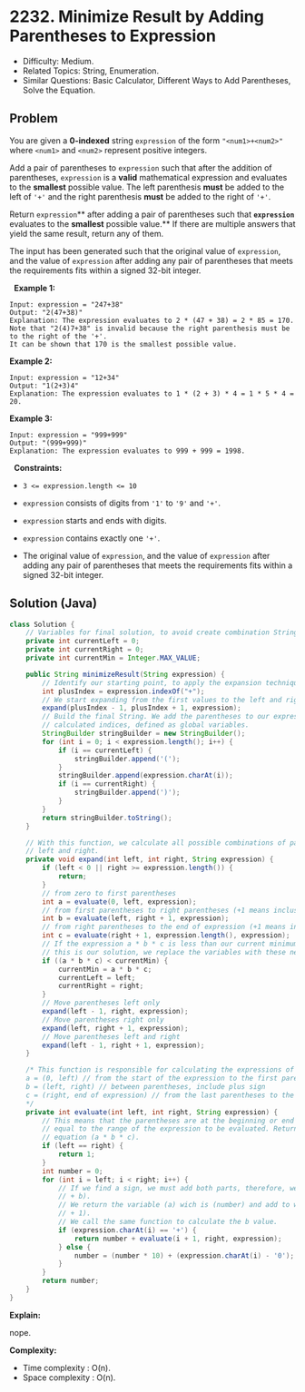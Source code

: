 # 2232. Minimize Result by Adding Parentheses to Expression

- Difficulty: Medium.
- Related Topics: String, Enumeration.
- Similar Questions: Basic Calculator, Different Ways to Add Parentheses, Solve the Equation.

## Problem

You are given a **0-indexed** string ```expression``` of the form ```"<num1>+<num2>"``` where ```<num1>``` and ```<num2>``` represent positive integers.

Add a pair of parentheses to ```expression``` such that after the addition of parentheses, ```expression``` is a **valid** mathematical expression and evaluates to the **smallest** possible value. The left parenthesis **must** be added to the left of ```'+'``` and the right parenthesis **must** be added to the right of ```'+'```.

Return ```expression```** after adding a pair of parentheses such that **```expression```** evaluates to the **smallest** possible value.** If there are multiple answers that yield the same result, return any of them.

The input has been generated such that the original value of ```expression```, and the value of ```expression``` after adding any pair of parentheses that meets the requirements fits within a signed 32-bit integer.

 
**Example 1:**

```
Input: expression = "247+38"
Output: "2(47+38)"
Explanation: The expression evaluates to 2 * (47 + 38) = 2 * 85 = 170.
Note that "2(4)7+38" is invalid because the right parenthesis must be to the right of the '+'.
It can be shown that 170 is the smallest possible value.
```

**Example 2:**

```
Input: expression = "12+34"
Output: "1(2+3)4"
Explanation: The expression evaluates to 1 * (2 + 3) * 4 = 1 * 5 * 4 = 20.
```

**Example 3:**

```
Input: expression = "999+999"
Output: "(999+999)"
Explanation: The expression evaluates to 999 + 999 = 1998.
```

 
**Constraints:**


	
- ```3 <= expression.length <= 10```
	
- ```expression``` consists of digits from ```'1'``` to ```'9'``` and ```'+'```.
	
- ```expression``` starts and ends with digits.
	
- ```expression``` contains exactly one ```'+'```.
	
- The original value of ```expression```, and the value of ```expression``` after adding any pair of parentheses that meets the requirements fits within a signed 32-bit integer.



## Solution (Java)

```java
class Solution {
    // Variables for final solution, to avoid create combination Strings
    private int currentLeft = 0;
    private int currentRight = 0;
    private int currentMin = Integer.MAX_VALUE;

    public String minimizeResult(String expression) {
        // Identify our starting point, to apply the expansion technique
        int plusIndex = expression.indexOf("+");
        // We start expanding from the first values to the left and right of the center (plus sign).
        expand(plusIndex - 1, plusIndex + 1, expression);
        // Build the final String. We add the parentheses to our expression in the already
        // calculated indices, defined as global variables.
        StringBuilder stringBuilder = new StringBuilder();
        for (int i = 0; i < expression.length(); i++) {
            if (i == currentLeft) {
                stringBuilder.append('(');
            }
            stringBuilder.append(expression.charAt(i));
            if (i == currentRight) {
                stringBuilder.append(')');
            }
        }
        return stringBuilder.toString();
    }

    // With this function, we calculate all possible combinations of parentheses from two pointers,
    // left and right.
    private void expand(int left, int right, String expression) {
        if (left < 0 || right >= expression.length()) {
            return;
        }
        // from zero to first parentheses
        int a = evaluate(0, left, expression);
        // from first parentheses to right parentheses (+1 means inclusive)
        int b = evaluate(left, right + 1, expression);
        // from right parentheses to the end of expression (+1 means inclusive)
        int c = evaluate(right + 1, expression.length(), expression);
        // If the expression a * b * c is less than our current minimum
        // this is our solution, we replace the variables with these new values.
        if ((a * b * c) < currentMin) {
            currentMin = a * b * c;
            currentLeft = left;
            currentRight = right;
        }
        // Move parentheses left only
        expand(left - 1, right, expression);
        // Move parentheses right only
        expand(left, right + 1, expression);
        // Move parentheses left and right
        expand(left - 1, right + 1, expression);
    }

    /* This function is responsible for calculating the expressions of each variable.
    a = (0, left) // from the start of the expression to the first parentheses
    b = (left, right) // between parentheses, include plus sign
    c = (right, end of expression) // from the last parentheses to the end
    */
    private int evaluate(int left, int right, String expression) {
        // This means that the parentheses are at the beginning or end of the expression and are
        // equal to the range of the expression to be evaluated. Return 1 to avoid zero factors in
        // equation (a * b * c).
        if (left == right) {
            return 1;
        }
        int number = 0;
        for (int i = left; i < right; i++) {
            // If we find a sign, we must add both parts, therefore, we convert the expression to (a
            // + b).
            // We return the variable (a) wich is (number) and add to what follows after the sign (i
            // + 1).
            // We call the same function to calculate the b value.
            if (expression.charAt(i) == '+') {
                return number + evaluate(i + 1, right, expression);
            } else {
                number = (number * 10) + (expression.charAt(i) - '0');
            }
        }
        return number;
    }
}
```

**Explain:**

nope.

**Complexity:**

* Time complexity : O(n).
* Space complexity : O(n).
